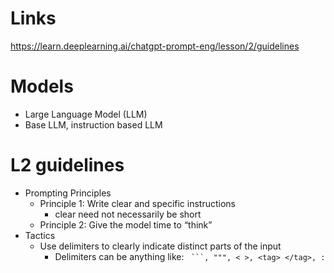 # Links

https://learn.deeplearning.ai/chatgpt-prompt-eng/lesson/2/guidelines

# Models

* Large Language Model (LLM)
* Base LLM, instruction based LLM

# L2 guidelines

* Prompting Principles
    * Principle 1: Write clear and specific instructions
        * clear need not necessarily be short
    * Principle 2: Give the model time to “think”
* Tactics
    * Use delimiters to clearly indicate distinct parts of the input
        * Delimiters can be anything like: ` ```, """, < >, <tag> </tag>, :`

